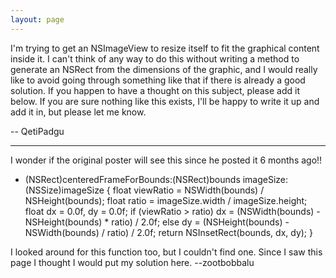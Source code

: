 ```yaml
---
layout: page
---
```


I'm trying to get an NSImageView to resize itself to fit the graphical content inside it. I can't think of any way to do this without writing a method to generate an NSRect from the dimensions of the graphic, and I would really like to avoid going through something like that if there is already a good solution. If you happen to have a thought on this subject, please add it below. If you are sure nothing like this exists, I'll be happy to write it up and add it in, but please let me know.

-- QetiPadgu

----

I wonder if the original poster will see this since he posted it 6 months ago!!

    
+ (NSRect)centeredFrameForBounds:(NSRect)bounds imageSize:(NSSize)imageSize {
    float viewRatio = NSWidth(bounds) / NSHeight(bounds);
    float ratio = imageSize.width / imageSize.height;
    float dx = 0.0f, dy = 0.0f;
    if (viewRatio > ratio) dx = (NSWidth(bounds) - NSHeight(bounds) * ratio) / 2.0f;
    else dy = (NSHeight(bounds) - NSWidth(bounds) / ratio) / 2.0f;
    return NSInsetRect(bounds, dx, dy);
}


I looked around for this function too, but I couldn't find one. Since I saw this page I thought I would put my solution here.  --zootbobbalu
